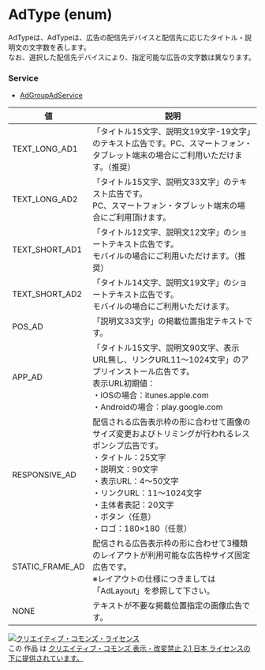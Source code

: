 # AdType (enum)
AdTypeは、AdTypeは、広告の配信先デバイスと配信先に応じたタイトル・説明文の文字数を表します。<br>なお、選択した配信先デバイスにより、指定可能な広告の文字数は異なります。

### Service
+ [AdGroupAdService](../services/AdGroupAdService.md)

| 値 | 説明 | 
|---|---|
| TEXT_LONG_AD1| 「タイトル15文字、説明文19文字-19文字」のテキスト広告です。PC、スマートフォン・タブレット端末の場合にご利用いただけます。（推奨） |
| TEXT_LONG_AD2| 「タイトル15文字、説明文33文字」のテキスト広告です。<br>PC、スマートフォン・タブレット端末の場合にご利用頂けます。 |
| TEXT_SHORT_AD1| 「タイトル12文字、説明文12文字」のショートテキスト広告です。<br>モバイルの場合にご利用いただけます。（推奨） |
| TEXT_SHORT_AD2| 「タイトル14文字、説明文19文字」のショートテキスト広告です。<br>モバイルの場合にご利用いただけます。 |
| POS_AD| 「説明文33文字」の掲載位置指定テキストです。 |
| APP_AD| 「タイトル15文字、説明文90文字、表示URL無し、リンクURL11～1024文字」のアプリインストール広告です。 <br>表示URL初期値：<br>・iOSの場合：itunes.apple.com<br>・Androidの場合：play.google.com |
| RESPONSIVE_AD| 配信される広告表示枠の形に合わせて画像のサイズ変更およびトリミングが行われるレスポンシブ広告です。<br>・タイトル：25文字<br>・説明文：90文字<br>・表示URL：4～50文字<br>・リンクURL：11～1024文字<br>・主体者表記：20文字<br>・ボタン（任意）<br>・ロゴ：180×180（任意） |
| STATIC_FRAME_AD| 配信される広告表示枠の形に合わせて3種類のレイアウトが利用可能な広告枠サイズ固定広告です。<br>※レイアウトの仕様につきましては「AdLayout」を参照して下さい。 |
| NONE| テキストが不要な掲載位置指定の画像広告です。 |
<a rel="license" href="http://creativecommons.org/licenses/by-nd/2.1/jp/"><img alt="クリエイティブ・コモンズ・ライセンス" style="border-width:0" src="https://i.creativecommons.org/l/by-nd/2.1/jp/88x31.png" /></a><br />この 作品 は <a rel="license" href="http://creativecommons.org/licenses/by-nd/2.1/jp/">クリエイティブ・コモンズ 表示 - 改変禁止 2.1 日本 ライセンスの下に提供されています。</a>
